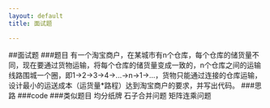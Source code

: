 ```yaml
---
layout: default
title: 面试题

---
```

##面试题
###题目
有一个淘宝商户，在某城市有n个仓库，每个仓库的储货量不同，现在要通过货物运输，将每个仓库的储货量变成一致的，n个仓库之间的运输线路围城一个圈，即1->2->3->4->...->n->1->...，货物只能通过连接的仓库运输，设计最小的运送成本（运货量*路程）达到淘宝商户的要求，并写出代码。
###思路
###code
###类似题目
均分纸牌
石子合并问题
矩阵连乘问题